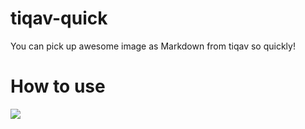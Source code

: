 # tiqav-quick
You can pick up awesome image as Markdown from tiqav so quickly!

# How to use

![](http://gyazo.com/627fbc18ec637f3292b202a67f9eb558.gif)